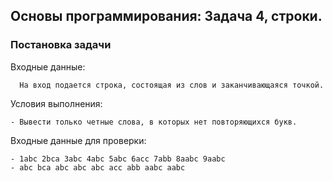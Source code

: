 
## Основы программирования: Задача 4, строки.


### Постановка задачи


Входные данные:
```
  На вход подается строка, состоящая из слов и заканчивающаяся точкой.
```

Условия выполнения:
```
- Вывести только четные слова, в которых нет повторяющихся букв.
```

Входные данные для проверки:
```
- 1abc 2bca 3abc 4abc 5abc 6acc 7abb 8aabc 9aabc
- abc bca abc abc abc acc abb aabc aabc
```
